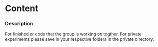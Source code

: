 # Content


### Description
For finished or code that the group is working on togther. For private experiments please save in your respective folders in the private directory.
